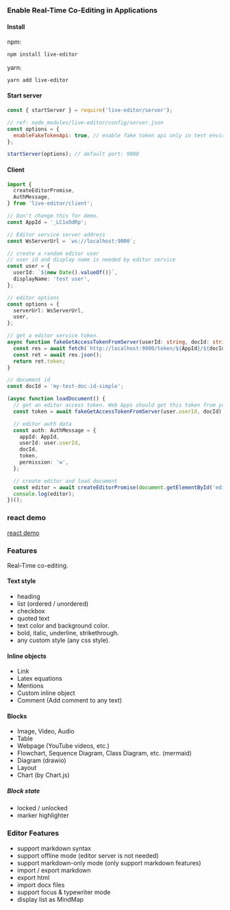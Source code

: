 ### Enable Real-Time Co-Editing in Applications


#### Install

npm:
```bash
npm install live-editor
```

yarn:
```bash
yarn add live-editor
```

#### Start server

```js
const { startServer } = require('live-editor/server');

// ref: node_modules/live-editor/config/server.json
const options = {
  enableFakeTokenApi: true, // enable fake token api only in test environment
};

startServer(options); // default port: 9000
```

#### Client

```ts
import {
  createEditorPromise,
  AuthMessage,
} from 'live-editor/client';

// Don't change this for demo.
const AppId = '_LC1xOdRp';

// Editor service server address
const WsServerUrl = `ws://localhost:9000`;

// create a random editor user
// user id and display name is needed by editor service
const user = {
  userId: `${new Date().valueOf()}`,
  displayName: 'test user',
};

// editor options
const options = {
  serverUrl: WsServerUrl,
  user,
};

// get a editor service token.
async function fakeGetAccessTokenFromServer(userId: string, docId: string): Promise<string> {
  const res = await fetch(`http://localhost:9000/token/${AppId}/${docId}/${userId}`);
  const ret = await res.json();
  return ret.token;
}

// document id
const docId = 'my-test-doc-id-simple';

(async function loadDocument() {
  // get an editor access token. Web Apps should get this token from your own server
  const token = await fakeGetAccessTokenFromServer(user.userId, docId);

  // editor auth data
  const auth: AuthMessage = {
    appId: AppId,
    userId: user.userId,
    docId,
    token,
    permission: 'w',
  };

  // create editor and load document
  const editor = await createEditorPromise(document.getElementById('editor') as HTMLElement, options, auth);
  console.log(editor);
})();
```

### react demo

[react demo](./samples/react)

### Features

Real-Time co-editing.

#### Text style

* heading
* list (ordered / unordered)
* checkbox
* quoted text
* text color and background color.
* bold, italic, underline, strikethrough.
* any custom style (any css style).

#### Inline objects

* Link
* Latex equations
* Mentions
* Custom inline object
* Comment (Add comment to any text)

#### Blocks

* Image, Video, Audio
* Table
* Webpage (YouTube videos, etc.)
* Flowchart, Sequence Diagram, Class Diagram, etc. (mermaid)
* Diagram (drawio)
* Layout
* Chart (by Chart.js)

##### Block state
* locked / unlocked
* marker highlighter

### Editor Features

* support markdown syntax
* support offline mode (editor server is not needed)
* support markdown-only mode (only support markdown features)
* import / export markdown
* export html
* import docx files
* support focus & typewriter mode
* display list as MindMap
